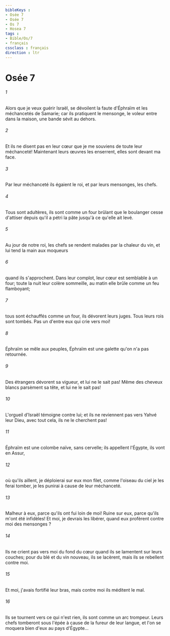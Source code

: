 ```yaml
---
bibleKeys : 
- Osée 7
- Osée 7
- Os 7
- Hosea 7
tags : 
- Bible/Os/7
- français
cssclass : français
direction : ltr
---
```


# Osée 7

###### 1
Alors que je veux guérir Israël, se dévoilent la faute d'Éphraïm et les méchancetés de Samarie; car ils pratiquent le mensonge, le voleur entre dans la maison, une bande sévit au dehors. 
###### 2
Et ils ne disent pas en leur cœur que je me souviens de toute leur méchanceté! Maintenant leurs œuvres les enserrent, elles sont devant ma face. 
###### 3
Par leur méchanceté ils égaient le roi, et par leurs mensonges, les chefs. 
###### 4
Tous sont adultères, ils sont comme un four brûlant que le boulanger cesse d'attiser depuis qu'il a pétri la pâte jusqu'à ce qu'elle ait levé. 
###### 5
Au jour de notre roi, les chefs se rendent malades par la chaleur du vin, et lui tend la main aux moqueurs 
###### 6
quand ils s'approchent. Dans leur complot, leur cœur est semblable à un four; toute la nuit leur colère sommeille, au matin elle brûle comme un feu flamboyant; 
###### 7
tous sont échauffés comme un four, ils dévorent leurs juges. Tous leurs rois sont tombés. Pas un d'entre eux qui crie vers moi! 
###### 8
Éphraïm se mêle aux peuples, Éphraïm est une galette qu'on n'a pas retournée. 
###### 9
Des étrangers dévorent sa vigueur, et lui ne le sait pas! Même des cheveux blancs parsèment sa tête, et lui ne le sait pas! 
###### 10
L'orgueil d'Israël témoigne contre lui; et ils ne reviennent pas vers Yahvé leur Dieu, avec tout cela, ils ne le cherchent pas! 
###### 11
Éphraïm est une colombe naïve, sans cervelle; ils appellent l'Égypte, ils vont en Assur, 
###### 12
où qu'ils aillent, je déploierai sur eux mon filet, comme l'oiseau du ciel je les ferai tomber, je les punirai à cause de leur méchanceté. 
###### 13
Malheur à eux, parce qu'ils ont fui loin de moi! Ruine sur eux, parce qu'ils m'ont été infidèles! Et moi, je devrais les libérer, quand eux profèrent contre moi des mensonges ? 
###### 14
Ils ne crient pas vers moi du fond du cœur quand ils se lamentent sur leurs couches; pour du blé et du vin nouveau, ils se lacèrent, mais ils se rebellent contre moi. 
###### 15
Et moi, j'avais fortifié leur bras, mais contre moi ils méditent le mal. 
###### 16
Ils se tournent vers ce qui n'est rien, ils sont comme un arc trompeur. Leurs chefs tomberont sous l'épée à cause de la fureur de leur langue, et l'on se moquera bien d'eux au pays d'Égypte... 
